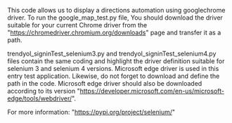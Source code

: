 This code allows us to display a directions automation using googlechrome driver.
To run the google_map_test.py file,
You should download the driver suitable for your current Chrome driver from the
"https://chromedriver.chromium.org/downloads" page and transfer it as a path.

trendyol_signinTest_selenium3.py and trendyol_signinTest_selenium4.py files contain the same coding and highlight the driver definition suitable for selenium 3 and selenium 4 versions. 
Microsoft edge driver is used in this entry test application.
Likewise, do not forget to download and define the path in the code.
Microsoft edge driver should also be downloaded according to its version "https://developer.microsoft.com/en-us/microsoft-edge/tools/webdriver/".

For more information: "https://pypi.org/project/selenium/"
